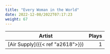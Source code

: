 ```yaml
---
title: "Every Woman in the World"
date: 2022-12-08/2022T07:17:23
weight: 67
---
```




 Artist | Plays 
----- | -----:
[Air Supply]({{< ref "a2618">}}) | 1

